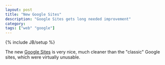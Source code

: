 ```yaml
---
layout: post
title: "New Google Sites"
description: "Google Sites gets long needed improvement"
category: 
tags: ["web" "google"]
---
```

{% include JB/setup %}

The new [Google Sites](http://sites.google.com) is very nice, much cleaner than the "classic" Google sites, which were virtually unusable.


